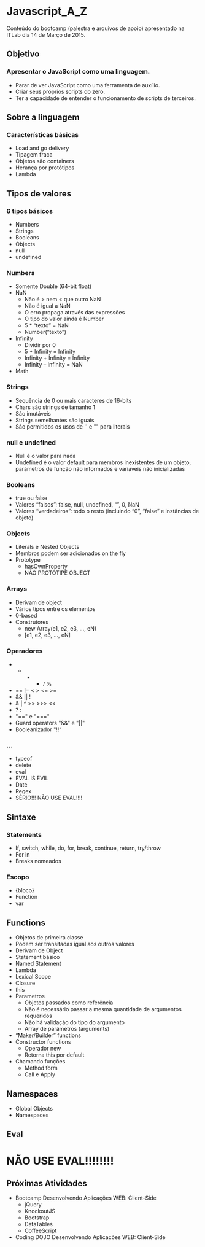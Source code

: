 # Javascript_A_Z

Conteúdo do bootcamp (palestra e arquivos de apoio) apresentado na ITLab dia 14 de Março de 2015.

## Objetivo

### Apresentar o JavaScript como uma linguagem.

- Parar de ver JavaScript como uma ferramenta de auxílio.
- Criar seus próprios scripts do zero.
- Ter a capacidade de entender o funcionamento de scripts de terceiros.

## Sobre a linguagem

### Características básicas

- Load and go delivery
- Tipagem fraca
- Objetos são containers
- Herança por protótipos
- Lambda

## Tipos de valores

### 6 tipos básicos

- Numbers
- Strings
- Booleans
- Objects
- null
- undefined

### Numbers
- Somente Double (64-bit float)
- NaN
  - Não é > nem < que outro NaN
  - Não é igual a NaN
  - O erro propaga através das expressões
  - O tipo do valor ainda é Number
  - 5 * “texto” = NaN
  - Number(“texto”)
- Infinity
  - Dividir por 0
  - 5 * Infinity = Infinity
  - Infinity + Infinity = Infinity
  - Infinity – Infinity = NaN
- Math

### Strings 

- Sequência de 0 ou mais caracteres de 16-bits
- Chars são strings de tamanho 1
- São imutáveis
- Strings semelhantes são iguais
- São permitidos os usos de '' e "" para literals

### null e undefined

- Null é o valor para nada
- Undefined é o valor default para membros inexistentes de um objeto, parâmetros de função não informados e variáveis não inicializadas

### Booleans

- true ou false
- Valores “falsos”: false, null, undefined, “”, 0, NaN
- Valores “verdadeiros”: todo o resto (incluindo “0”, “false” e instâncias de objeto)

### Objects

- Literals e Nested Objects
- Membros podem ser adicionados on the fly
- Prototype
  - hasOwnProperty
  - NÃO PROTOTIPE OBJECT

### Arrays

- Derivam de object
- Vários tipos entre os elementos
- 0-based
- Construtores
  - new Array(e1, e2, e3, ..., eN)
  - [e1, e2, e3, ..., eN]

### Operadores

- + - * / %
- == != < > <= >=
- && || !
- & | ^ >> >>> <<
- ? :
- "==" e "==="
- Guard operators "&&" e "||"
- Booleanizador "!!“

### ... 

- typeof
- delete
- eval
- EVAL IS EVIL
- Date
- Regex
- SÉRIO!!! NÃO USE EVAL!!!!

## Sintaxe

### Statements
- If, switch, while, do, for, break, continue, return, try/throw
- For in
- Breaks nomeados

### Escopo

- {bloco}
- Function
- var

## Functions

- Objetos de primeira classe
- Podem ser transitadas igual aos outros valores
- Derivam de Object
- Statement básico
- Named Statement
- Lambda
- Lexical Scope
- Closure
- this
- Parametros
  - Objetos passados como referência
  - Não é necessário passar a mesma quantidade de argumentos requeridos
  - Não há validação do tipo do argumento
  - Array de parâmetros (arguments)
- “Maker/Builder” functions
- Constructor functions
  - Operador new
  - Retorna this por default
- Chamando funções
  - Method form
  - Call e Apply
  
## Namespaces

- Global Objects
- Namespaces

## Eval

# NÃO USE EVAL!!!!!!!!

## Próximas Atividades

- Bootcamp Desenvolvendo Aplicações WEB: Client-Side
  - jQuery
  - KnockoutJS
  - Bootstrap
  - DataTables
  - CoffeeScript
- Coding DOJO Desenvolvendo Aplicações WEB: Client-Side
